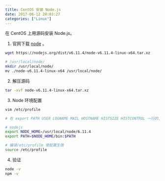 ```yaml
---
title: CentOS 安装 Node.js
date: 2017-06-12 20:03:27
categories: ["Linux"]
---
```


在 CentOS 上用源码安装 Node.js。

<!-- more -->

1. 官网下载 [node](https://nodejs.org/en/download/) 。
``` bash
wget https://nodejs.org/dist/v6.11.4/node-v6.11.4-linux-x64.tar.xz

# /usr/local/node/
mkdir /usr/local/node/
mv ./node-v6.11.4-linux-x64 /usr/local/node/
```

2. 解压源码
``` bash
tar -xvf node-v6.11.4-linux-x64.tar.xz
```

3. Node 环境配置
``` bash
vim /etc/profile

# 在 export PATH USER LOGNAME MAIL HOSTNAME HISTSIZE HISTCONTROL 一行的上面添加

# nodejs
export NODE_HOME=/usr/local/node/6.11.4
export PATH=$NODE_HOME/bin:$PATH

# 编译/etc/profile 使配置生效
source /etc/profile
```

4. 验证
``` bash
node -v
npm -v
```